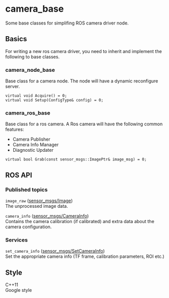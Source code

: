 # camera_base

Some base classes for simplifing ROS camera driver node.
## Basics

For writing a new ros camera driver, you need to inherit and implement the following to base classes.

### camera_node_base

Base class for a camera node. The node will have a dynamic reconfigure server.
```(c++)
virtual void Acquire() = 0;
virtual void Setup(ConfigType& config) = 0;
```

### camera_ros_base

Base class for a ros camera. A Ros camera will have the following common features:

* Camera Publisher
* Camera Info Manager
* Diagnostic Updater

```(c++)
virtual bool Grab(const sensor_msgs::ImagePtr& image_msg) = 0;
```

## ROS API 

### Published topics
`image_raw` ([sensor_msgs/Image](http://docs.ros.org/api/sensor_msgs/html/msg/Image.html))    
    The unprocessed image data.

`camera_info` ([sensor_msgs/CameraInfo](http://docs.ros.org/api/sensor_msgs/html/msg/CameraInfo.html))    
Contains the camera calibration (if calibrated) and extra data about the camera configuration.

### Services
`set_camera_info` ([sensor_msgs/SetCameraInfo](http://docs.ros.org/api/sensor_msgs/html/msg/CameraInfo.html))  
Set the appropriate camera info (TF frame, calibration parameters, ROI etc.)

## Style
C++11  
Google style

